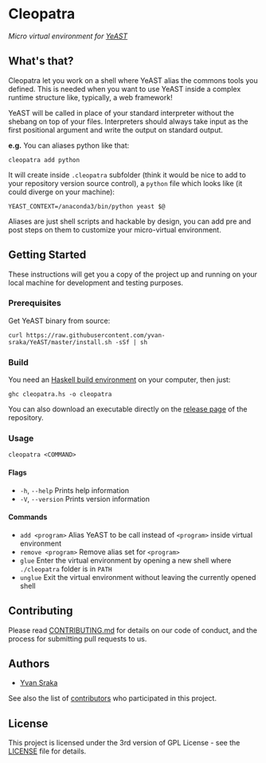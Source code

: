 # Cleopatra

_Micro virtual environment for [YeAST](https://github.com/yvan-sraka/YeAST)_

## What's that?

Cleopatra let you work on a shell where YeAST alias the commons tools you defined.
This is needed when you want to use YeAST inside a complex runtime structure like, typically, a web framework!

YeAST will be called in place of your standard interpreter without the shebang on top of your files.
Interpreters should always take input as the first positional argument and write the output on standard output.

**e.g.** You can aliases python like that:

```shell
cleopatra add python
```

It will create inside `.cleopatra` subfolder (think it would be nice to add to your repository version source control), a `python` file which looks like (it could diverge on your machine):

```shell
YEAST_CONTEXT=/anaconda3/bin/python yeast $@
```

Aliases are just shell scripts and hackable by design, you can add pre and post steps on them to customize your micro-virtual environment.

## Getting Started

These instructions will get you a copy of the project up and running on your local machine for development and testing purposes.

### Prerequisites

Get YeAST binary from source:

```shell
curl https://raw.githubusercontent.com/yvan-sraka/YeAST/master/install.sh -sSf | sh
```

### Build

You need an [Haskell build environment](https://www.haskell.org/downloads) on your computer, then just:

```shell
ghc cleopatra.hs -o cleopatra
```

You can also download an executable directly on the [release page](https://github.com/yvan-sraka/cleopatra/releases) of the repository.

### Usage

```shell
cleopatra <COMMAND>
```

#### Flags

- `-h`, `--help` Prints help information
- `-V`, `--version` Prints version information

#### Commands

- `add <program>` Alias YeAST to be call instead of `<program>` inside virtual environment
- `remove <program>` Remove alias set for `<program>`
- `glue` Enter the virtual environment by opening a new shell where `./cleopatra` folder is in `PATH`
- `unglue` Exit the virtual environment without leaving the currently opened shell

## Contributing

Please read [CONTRIBUTING.md](https://github.com/yvan-sraka/cleopatra/blob/master/CONTRIBUTING.md) for details on our code of conduct, and the process for submitting pull requests to us.

## Authors

* [Yvan Sraka](https://github.com/yvan-sraka)

See also the list of [contributors](https://github.com/yvan-sraka/cleopatra/graphs/contributors) who participated in this project.

## License

This project is licensed under the 3rd version of GPL License - see the [LICENSE](https://github.com/yvan-sraka/cleopatra/blob/master/LICENSE) file for details.
